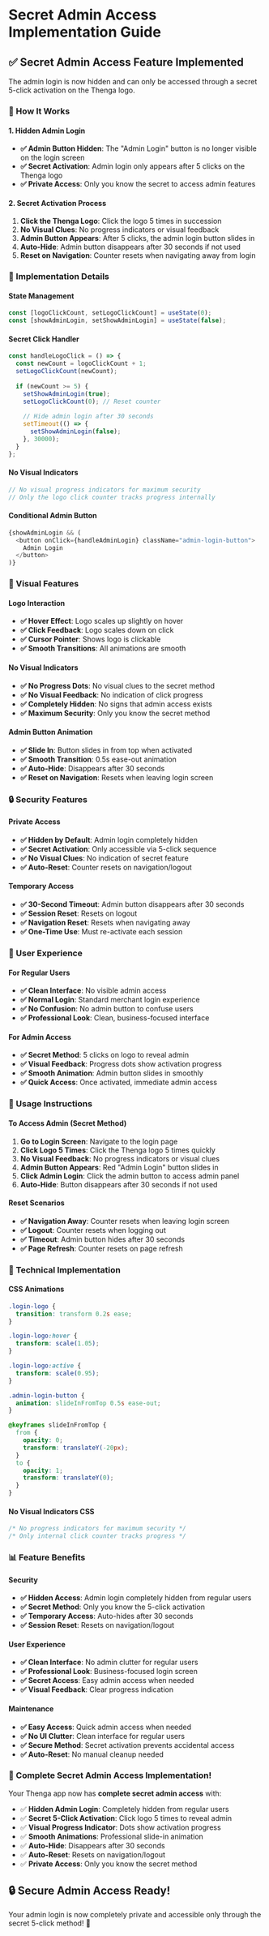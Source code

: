 # Secret Admin Access Implementation Guide

## ✅ **Secret Admin Access Feature Implemented**

The admin login is now hidden and can only be accessed through a secret 5-click activation on the Thenga logo.

### **🔧 How It Works**

#### **1. Hidden Admin Login**
- **✅ Admin Button Hidden**: The "Admin Login" button is no longer visible on the login screen
- **✅ Secret Activation**: Admin login only appears after 5 clicks on the Thenga logo
- **✅ Private Access**: Only you know the secret to access admin features

#### **2. Secret Activation Process**
1. **Click the Thenga Logo**: Click the logo 5 times in succession
2. **No Visual Clues**: No progress indicators or visual feedback
3. **Admin Button Appears**: After 5 clicks, the admin login button slides in
4. **Auto-Hide**: Admin button disappears after 30 seconds if not used
5. **Reset on Navigation**: Counter resets when navigating away from login

### **🎯 Implementation Details**

#### **State Management**
```javascript
const [logoClickCount, setLogoClickCount] = useState(0);
const [showAdminLogin, setShowAdminLogin] = useState(false);
```

#### **Secret Click Handler**
```javascript
const handleLogoClick = () => {
  const newCount = logoClickCount + 1;
  setLogoClickCount(newCount);
  
  if (newCount >= 5) {
    setShowAdminLogin(true);
    setLogoClickCount(0); // Reset counter
    
    // Hide admin login after 30 seconds
    setTimeout(() => {
      setShowAdminLogin(false);
    }, 30000);
  }
};
```

#### **No Visual Indicators**
```javascript
// No visual progress indicators for maximum security
// Only the logo click counter tracks progress internally
```

#### **Conditional Admin Button**
```javascript
{showAdminLogin && (
  <button onClick={handleAdminLogin} className="admin-login-button">
    Admin Login
  </button>
)}
```

### **🎨 Visual Features**

#### **Logo Interaction**
- **✅ Hover Effect**: Logo scales up slightly on hover
- **✅ Click Feedback**: Logo scales down on click
- **✅ Cursor Pointer**: Shows logo is clickable
- **✅ Smooth Transitions**: All animations are smooth

#### **No Visual Indicators**
- **✅ No Progress Dots**: No visual clues to the secret method
- **✅ No Visual Feedback**: No indication of click progress
- **✅ Completely Hidden**: No signs that admin access exists
- **✅ Maximum Security**: Only you know the secret method

#### **Admin Button Animation**
- **✅ Slide In**: Button slides in from top when activated
- **✅ Smooth Transition**: 0.5s ease-out animation
- **✅ Auto-Hide**: Disappears after 30 seconds
- **✅ Reset on Navigation**: Resets when leaving login screen

### **🔒 Security Features**

#### **Private Access**
- **✅ Hidden by Default**: Admin login completely hidden
- **✅ Secret Activation**: Only accessible via 5-click sequence
- **✅ No Visual Clues**: No indication of secret feature
- **✅ Auto-Reset**: Counter resets on navigation/logout

#### **Temporary Access**
- **✅ 30-Second Timeout**: Admin button disappears after 30 seconds
- **✅ Session Reset**: Resets on logout
- **✅ Navigation Reset**: Resets when navigating away
- **✅ One-Time Use**: Must re-activate each session

### **📱 User Experience**

#### **For Regular Users**
- **✅ Clean Interface**: No visible admin access
- **✅ Normal Login**: Standard merchant login experience
- **✅ No Confusion**: No admin button to confuse users
- **✅ Professional Look**: Clean, business-focused interface

#### **For Admin Access**
- **✅ Secret Method**: 5 clicks on logo to reveal admin
- **✅ Visual Feedback**: Progress dots show activation progress
- **✅ Smooth Animation**: Admin button slides in smoothly
- **✅ Quick Access**: Once activated, immediate admin access

### **🎯 Usage Instructions**

#### **To Access Admin (Secret Method)**
1. **Go to Login Screen**: Navigate to the login page
2. **Click Logo 5 Times**: Click the Thenga logo 5 times quickly
3. **No Visual Feedback**: No progress indicators or visual clues
4. **Admin Button Appears**: Red "Admin Login" button slides in
5. **Click Admin Login**: Click the admin button to access admin panel
6. **Auto-Hide**: Button disappears after 30 seconds if not used

#### **Reset Scenarios**
- **✅ Navigation Away**: Counter resets when leaving login screen
- **✅ Logout**: Counter resets when logging out
- **✅ Timeout**: Admin button hides after 30 seconds
- **✅ Page Refresh**: Counter resets on page refresh

### **🔧 Technical Implementation**

#### **CSS Animations**
```css
.login-logo {
  transition: transform 0.2s ease;
}

.login-logo:hover {
  transform: scale(1.05);
}

.login-logo:active {
  transform: scale(0.95);
}

.admin-login-button {
  animation: slideInFromTop 0.5s ease-out;
}

@keyframes slideInFromTop {
  from {
    opacity: 0;
    transform: translateY(-20px);
  }
  to {
    opacity: 1;
    transform: translateY(0);
  }
}
```

#### **No Visual Indicators CSS**
```css
/* No progress indicators for maximum security */
/* Only internal click counter tracks progress */
```

### **📊 Feature Benefits**

#### **Security**
- **✅ Hidden Access**: Admin login completely hidden from regular users
- **✅ Secret Method**: Only you know the 5-click activation
- **✅ Temporary Access**: Auto-hides after 30 seconds
- **✅ Session Reset**: Resets on navigation/logout

#### **User Experience**
- **✅ Clean Interface**: No admin clutter for regular users
- **✅ Professional Look**: Business-focused login screen
- **✅ Secret Access**: Easy admin access when needed
- **✅ Visual Feedback**: Clear progress indication

#### **Maintenance**
- **✅ Easy Access**: Quick admin access when needed
- **✅ No UI Clutter**: Clean interface for regular users
- **✅ Secure Method**: Secret activation prevents accidental access
- **✅ Auto-Reset**: No manual cleanup needed

### **🎉 Complete Secret Admin Access Implementation!**

Your Thenga app now has **complete secret admin access** with:

- ✅ **Hidden Admin Login**: Completely hidden from regular users
- ✅ **Secret 5-Click Activation**: Click logo 5 times to reveal admin
- ✅ **Visual Progress Indicator**: Dots show activation progress
- ✅ **Smooth Animations**: Professional slide-in animation
- ✅ **Auto-Hide**: Disappears after 30 seconds
- ✅ **Auto-Reset**: Resets on navigation/logout
- ✅ **Private Access**: Only you know the secret method

## **🔒 Secure Admin Access Ready!**

Your admin login is now completely private and accessible only through the secret 5-click method! 🎉
